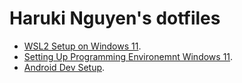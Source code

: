 # Haruki Nguyen's dotfiles

- [WSL2 Setup on Windows 11](./wikies/WSL.md).
- [Setting Up Programming Environemnt Windows 11](./wikies/Programming-Environment-Windows-11.md).
- [Android Dev Setup](./wikies/Android-Development.md).

